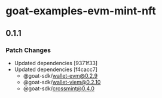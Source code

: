 # goat-examples-evm-mint-nft

## 0.1.1

### Patch Changes

- Updated dependencies [9371f33]
- Updated dependencies [f4cacc7]
  - @goat-sdk/wallet-evm@0.2.9
  - @goat-sdk/wallet-viem@0.2.10
  - @goat-sdk/crossmint@0.4.0
